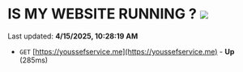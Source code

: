 # IS MY WEBSITE RUNNING ? [![](https://img.shields.io/static/v1?label=Sponsor&message=%E2%9D%A4&logo=GitHub&color=%23fe8e86)](https://github.com/sponsors/Youssef-Lehmam)

Last updated: **4/15/2025, 10:28:19 AM**

- `GET` [https://youssefservice.me](https://youssefservice.me) - **Up** (285ms)
